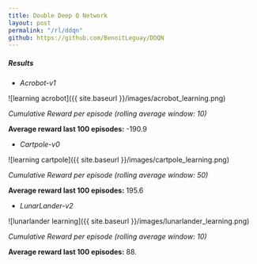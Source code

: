 ```yaml
---
title: Double Deep Q Network
layout: post
permalink: "/rl/ddqn"
github: https://github.com/BenoitLeguay/DDQN
---
```


##### Results

- *Acrobot-v1*

![learning acrobot]({{ site.baseurl }}/images/acrobot_learning.png)

*Cumulative Reward per episode (rolling average window: 10)*

**Average reward last 100 episodes:** -190.9

- *Cartpole-v0*

![learning cartpole]({{ site.baseurl }}/images/cartpole_learning.png)

*Cumulative Reward per episode (rolling average window: 50)*

**Average reward last 100 episodes:** 195.6

- *LunarLander-v2*

![lunarlander learning]({{ site.baseurl }}/images/lunarlander_learning.png)

*Cumulative Reward per episode (rolling average window: 10)*

**Average reward last 100 episodes:** 88.